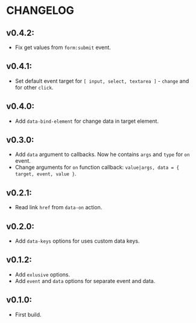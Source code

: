# CHANGELOG
## v0.4.2:
* Fix get values from ```form:submit``` event.
## v0.4.1:
* Set default event target for ```[ input, select, textarea ]``` - ```change``` and for other ```click```.
## v0.4.0:
* Add ```data-bind-element``` for change data in target element.
## v0.3.0:
* Add ```data``` argument to callbacks. Now he contains ```args``` and ```type``` for ```on``` event.
* Change arguments for ```on``` function callback: ```value|args, data = { target, event, value }```.
## v0.2.1:
* Read link ```href``` from ```data-on``` action.
## v0.2.0:
* Add ```data-keys``` options for uses custom data keys.
## v0.1.2:
* Add ```exlusive``` options.
* Add ```event``` and ```data``` options for separate event and data.
## v0.1.0:
* First build.